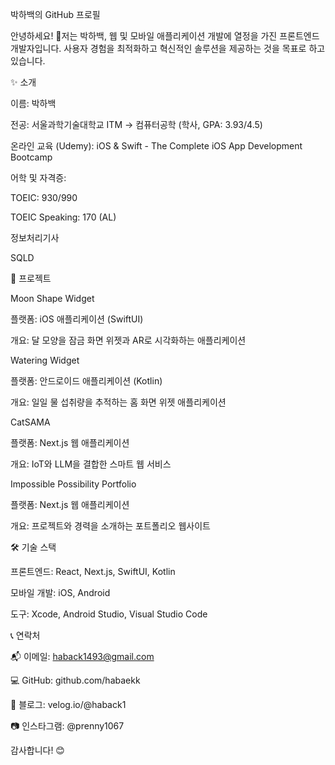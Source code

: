 박하백의 GitHub 프로필

안녕하세요! 👋저는 박하백, 웹 및 모바일 애플리케이션 개발에 열정을 가진 프론트엔드 개발자입니다. 사용자 경험을 최적화하고 혁신적인 솔루션을 제공하는 것을 목표로 하고 있습니다.

✨ 소개

이름: 박하백

전공: 서울과학기술대학교 ITM → 컴퓨터공학 (학사, GPA: 3.93/4.5)

온라인 교육 (Udemy): iOS & Swift - The Complete iOS App Development Bootcamp

어학 및 자격증:

TOEIC: 930/990

TOEIC Speaking: 170 (AL)

정보처리기사

SQLD

📂 프로젝트

Moon Shape Widget

플랫폼: iOS 애플리케이션 (SwiftUI)

개요: 달 모양을 잠금 화면 위젯과 AR로 시각화하는 애플리케이션

Watering Widget

플랫폼: 안드로이드 애플리케이션 (Kotlin)

개요: 일일 물 섭취량을 추적하는 홈 화면 위젯 애플리케이션

CatSAMA

플랫폼: Next.js 웹 애플리케이션

개요: IoT와 LLM을 결합한 스마트 웹 서비스

Impossible Possibility Portfolio

플랫폼: Next.js 웹 애플리케이션

개요: 프로젝트와 경력을 소개하는 포트폴리오 웹사이트

🛠️ 기술 스택

프론트엔드: React, Next.js, SwiftUI, Kotlin

모바일 개발: iOS, Android

도구: Xcode, Android Studio, Visual Studio Code

📞 연락처

📬 이메일: haback1493@gmail.com

💻 GitHub: github.com/habaekk

📝 블로그: velog.io/@haback1

📷 인스타그램: @prenny1067

감사합니다! 😊
